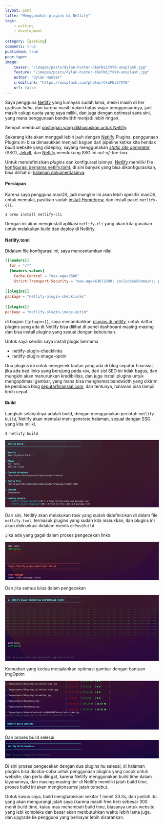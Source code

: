```yaml
---
layout: post
title: "Menggunakan plugins di Netlify"
tags: 
    - writing
    - development
        
category: [geeking]
comments: true
published: true
page_type: 
image:
    teaser: "/images/posts/dylan-hunter-CkoFNi1YXY0-unsplash.jpg"
    feature: "/images/posts/dylan-hunter-CkoFNi1YXY0-unsplash.jpg"
    author: "Dylan Hunter"
    creditlink: "https://unsplash.com/photos/CkoFNi1YXY0"
    url: false
---
```


Saya pengguna [Netlify](https://netlify.com/?utm_source=dedenf.com) yang lumayan sudah lama, meski masih di tier gratisan *hehe*, dan karena masih dalam batas wajar penggunaannya, jadi masih cukup quota yang saya miliki, dan juga dengan optimasi sana sini, yang mana penggunaan bandwidth menjadi lebih ringan.

Sempat membuat [postingan yang dikhususkan untuk Netlify](/2020/11/thank-you-netlify).

Sekarang kita akan menggali lebih jauh dengan [Netlify](https://netlify.com/?utm_source=dedenf.com) Plugins, penggunaan Plugins ini bisa dimasukkan menjadi bagian dari pipeline ketika kita hendak *build* website yang dideploy, sayang menggunakan [*static site generator*](https://jamstack.org/generators/) (SSG), [Jekyll](https://jekyllrb.com/), dan [Netlify](https://netlify.com/?utm_source=dedenf.com) mendukung SSG ini *out-of-the-box*.

<!--more-->

Untuk mendefinisikan *plugins* dan konfigurasi lainnya, [Netlify](https://netlify.com/?utm_source=dedenf.com) memiliki file [konfigurasi bernama netlify.toml](https://docs.netlify.com/configure-builds/file-based-configuration/), di sini banyak yang bisa dikonfigurasikan, bisa dilihat di [halaman dokumentasinya](https://docs.netlify.com/configure-builds/file-based-configuration/).

#### Persiapan

Karena saya pengguna macOS, jadi mungkin ini akan lebih spesifik macOS, untuk memulai, pastikan sudah [install Homebrew](https://brew.sh/), dan install paket `netlify-cli`.

```shell
$ brew install netlify-cli
```

Dengan ini akan menginstall aplikasi `netlify-cli` yang akan kita gunakan untuk melakukan build dan deploy di Netlifty.

#### Netlify.toml

Didalam file konfigurasi ini, saya mencantumkan nilai

```toml
[[headers]]
  for = "/*"
  [headers.values]
    Cache-Control = "max-age=3600"
    Strict-Transport-Security = "max-age=63072000; includeSubDomains; preload"

[[plugins]]
package = "netlify-plugin-checklinks"

[[plugins]]
package = "netlify-plugin-image-optim"
```

di bagian `[[plugins]]`, saya menambahkan [plugins di netlify](https://docs.netlify.com/configure-builds/build-plugins/#install-a-plugin), untuk daftar plugins yang ada di Netlify bisa dilihat di panel dashboard masing-masing dan bisa install plugins yang sesuai dengan kebutuhan.

Untuk saya sendiri saya install plugis bernama 
- netlify-plugin-checklinks
- netlify-plugin-image-optim

Dua plugins ini untuk mengecek tautan yang ada di blog seputar finansial, jika ada bad links yang berujung pada `404`, dari sisi SEO ini tidak bagus, dan mungkin akan menurunkan kredibilitas, dan juga install plugins untuk mengoptimasi gambar, yang mana bisa menghemat bandwidth yang dikirim ke pembaca blog [seputarfinansial.com](https://seputarfinansial.com/), dan tentunya, halaman bisa tampil lebih cepat.

#### Build

Langkah selanjutnya adalah build, dengan menggunakan perintah `netlify build`, Netlify akan memulai men-generate halaman, sesuai dengan SSG yang kita miliki.

```shell
$ netlify build
```

![](/images/posts/netlify-build.png)

Dari sini, Netlify akan melakukan *task* yang sudah didefinisikan di dalam file `netlify.toml`, termasuk plugins yang sudah kita masukkan, dan plugins ini akan dieksekusi didalam events `onPostBuild`.

Jika ada yang gagal dalam proses pengecekan links

![](/images/posts/netlify-failed-links.png)

Dan jika semua lulus dalam pengecekan 

![](/images/posts/netlify-checklinks.png)

Kemudian yang kedua menjalankan optimasi gambar dengan bantuan imgOptim 

![](/images/posts/netlify-img-optim.png)

Dan proses build selesai
![](/images/posts/build-complete.png)

Di sini proses pengecekan dengan dua plugins itu selesai, di halaman plugins bisa dicoba-coba untuk penggunaan plugins yang cocok untuk website, dan perlu diingat, karena Netlify menggunakan build time dalam layanannya, dan masing-masing tier di Netlify memiliki jatah build time, proses build ini akan mengkonsumsi jatah tersebut.

Untuk kasus saya, build menghabiskan sekitar 1 menit 33.3s, dan jumlah itu yang akan mengurangi jatah saya (karena masih free tier) sebesar 300 menit build time, kalau mau menambah build time, biasanya untuk website yang lebi kompleks dan besar akan menbutuhkan waktu lebih lama juga, dan upgrade ke pengguna yang berbayar lebih disarankan.

